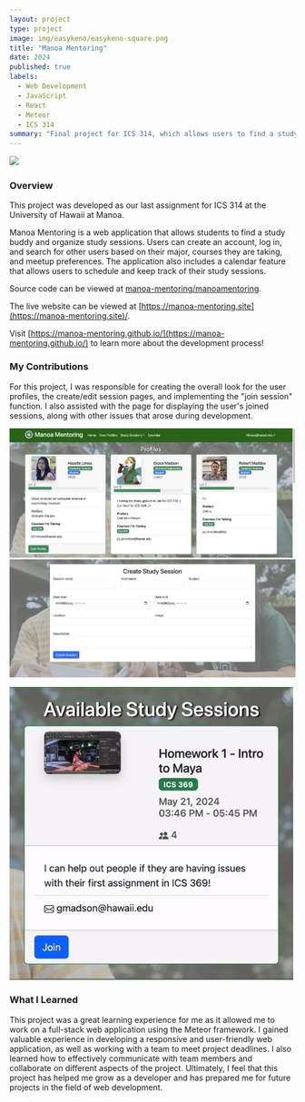 ```yaml
---
layout: project
type: project
image: img/easykeno/easykeno-square.png
title: "Manoa Mentoring"
date: 2024
published: true
labels:
  - Web Development
  - JavaScript
  - React
  - Meteor
  - ICS 314
summary: "Final project for ICS 314, which allows users to find a study buddy and organize study sessions."
---
```


<div class="text-center m-1">
  <img width="1000px" 
       src="../img/manoa-mentoring/manoa-mentoring-1.png">
</div>

### Overview
This project was developed as our last assignment for ICS 314 at the University of Hawaii at Manoa. 

Manoa Mentoring is a web application that allows students to find a study buddy and organize study sessions. Users can create an account, log in, and search for other users based on their major, courses they are taking, and meetup preferences. The application also includes a calendar feature that allows users to schedule and keep track of their study sessions.

Source code can be viewed at [manoa-mentoring/manoamentoring](https://github.com/manoa-mentoring/manoamentoring).

The live website can be viewed at [https://manoa-mentoring.site](https://manoa-mentoring.site)/.

Visit [https://manoa-mentoring.github.io/](https://manoa-mentoring.github.io/) to learn more about the development process!

### My Contributions
For this project, I was responsible for creating the overall look for the user profiles, the create/edit session pages, and implementing the "join session" function. I also assisted with the page for displaying the user's joined sessions, along with other issues that arose during development. 

<div class="align-left m-1">
    <img width="700px" 
        src="../img/manoa-mentoring/manoa-mentoring-2.png">
    <img width="700px"
        src="../img/manoa-mentoring/manoa-mentoring-3.png">
</div>

<img width="500px"
    src="../img/manoa-mentoring/manoa-mentoring-4.gif">

### What I Learned
This project was a great learning experience for me as it allowed me to work on a full-stack web application using the Meteor framework. I gained valuable experience in developing a responsive and user-friendly web application, as well as working with a team to meet project deadlines. I also learned how to effectively communicate with team members and collaborate on different aspects of the project. Ultimately, I feel that this project has helped me grow as a developer and has prepared me for future projects in the field of web development.